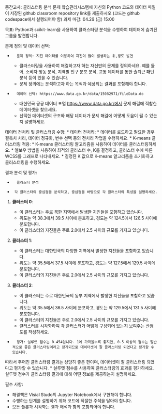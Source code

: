 중간고사: 클러스터링 분석 문제
학습관리시스템에 자신의 Python 코드와 데이터 파일이 저장된 github classroom repository link를 제출하시오 (코드는 github codespace에서 실행되어야 함)
과제 마감: 04.26 (금) 15:00

목표: Python과 scikit-learn을 사용하여 클러스터링 분석을 수행하여 데이터에 숨겨진 그룹을 발견합니다.

문제 정의 및 데이터 선택:
* 		문제 정의: 지진 데이터를 이용하여 지진이 많이 발생하는 위,경도 발견
    * 클러스터링을 사용하여 해결하고자 하는 자신만의 문제를 정의하세요. 예를 들어, 소비자 행동 분석, 지역별 인구 분포 분석, 교통 데이터를 통한 출퇴근 패턴 분석 등이 있을 수 있습니다.
    * 문제 정의에는 분석하고자 하는 목적과 예상되는 결과를 포함해야 합니다.
* 		데이터 선택: https://www.data.go.kr/data/15082971/fileData.do
    * 대한민국 공공 데이터 포털 https://www.data.go.kr/에서 문제 해결에 적합한 데이터셋을 찾으세요.
    * 선택한 데이터셋의 구조와 해당 데이터가 문제 해결에 어떻게 도움이 될 수 있는지 설명하세요.

데이터 전처리 및 클러스터링 수행:
    * 데이터 전처리:
    * 데이터를 로드하고 필요한 경우 결측치 처리, 데이터 정규화, 변수 선택 등의 전처리 작업을 수행하세요.
    * K-means 클러스터링 적용:
    * K-means 클러스터링 알고리즘을 사용하여 데이터를 클러스터링하세요.
    * 엘보우 방법을 사용하여 최적의 클러스터 수, K를 결정하고, 클러스터 수에 따른 WCSS를 그래프로 나타내세요.
    * 결정된 K 값으로 K-means 알고리즘을 초기화하고 클러스터링을 수행하세요.

결과 분석 및 평가:
* 		클러스터 분석
* 	   각 클러스터의 중심점을 분석하고, 중심점을 바탕으로 각 클러스터의 특성을 설명하세요.  
1. **클러스터 0**:
   - 이 클러스터는 주로 북한 지역에서 발생한 지진들을 포함하고 있습니다.
   - 위도는 약 38.3에서 39.5 사이에 분포하고, 경도는 약 124.5에서 126.5 사이에 분포합니다.
   - 이 클러스터의 지진들은 주로 2.0에서 2.5 사이의 규모를 가지고 있습니다.

2. **클러스터 1**:
   - 이 클러스터는 대한민국의 다양한 지역에서 발생한 지진들을 포함하고 있습니다.
   - 위도는 약 35.5에서 37.5 사이에 분포하고, 경도는 약 127.5에서 129.5 사이에 분포합니다.
   - 이 클러스터의 지진들은 주로 2.0에서 2.5 사이의 규모를 가지고 있습니다.

3. **클러스터 2**:
   - 이 클러스터는 주로 대한민국의 동부 지역에서 발생한 지진들을 포함하고 있습니다.
   - 위도는 약 35.5에서 36.5 사이에 분포하고, 경도는 약 129.5에서 131.5 사이에 분포합니다.
   - 이 클러스터의 지진들은 주로 2.0에서 2.5 사이의 규모를 가지고 있습니다.


    * 클러스터를 시각화하여 각 클러스터가 어떻게 구성되어 있는지 보여주는 산점도를 작성하세요.
* 		평가: 실루엣 점수는 0.454입니다. 1에 가까울수록 좋지만, 0.5 이상의 점수는 일반적으로 좋은 클러스터링이라고 평가되므로 데이터셋이 잘 클러스터링 되었다고 평가할 수 있습니다.

따라서 주어진 클러스터링 결과는 상당히 좋은 편이며, 데이터셋이 잘 클러스터링 되었다고 평가할 수 있습니다.
    * 실루엣 점수를 사용하여 클러스터링의 효과를 평가하세요. 실루엣 점수가 클러스터링 결과에 대해 어떤 정보를 제공하는지 설명하세요.

필수 사항:
* 해결책은 Visial Studo의 Jupyter Notebook에서 구현해야 합니다.
* 수행하는 단계를 설명하기 위해 코드에 적절한 주석을 달아야 합니다.
* 모든 플롯과 시각화는 결과 해석과 함께 포함되어야 합니다.

